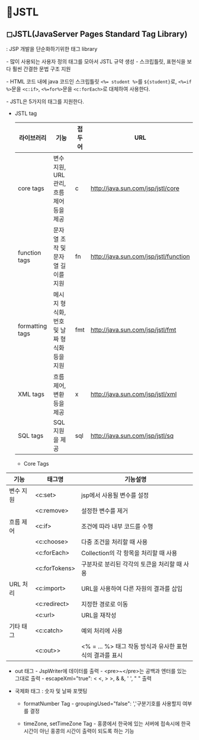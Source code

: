 # 🔸JSTL

## ◻JSTL(JavaServer Pages Standard Tag Library)

: JSP 개발을 단순화하기위한 태그 library

 \- 많이 사용되는 사용자 정의 태그를 모아서 JSTL 규약 생성
 \- 스크립틀릿, 표현식을 보다 훨씬 간결한 문법 구조 지원

\- HTML 코드 내에 java 코드인 스크립틀릿 `<%= student %>`를 `${student}`로, `<%=if %>`문을 `<c:if>`, `<%=for%>`문을 `<c:forEach>`로 대체하여 사용한다.



\-  JSTL은 5가지의 태그를 지원한다.

- JSTL tag

  | 라이브러리      | 기능                                         | 접두어 | URL                                   |
  | --------------- | -------------------------------------------- | ------ | ------------------------------------- |
  | core tags       | 변수 지원, URL 관리, 흐름 제어 등을 제공     | c      | http://java.sun.com/jsp/jstl/core     |
  | function tags   | 문자열 조작 및 문자열 길이를 지원            | fn     | http://java.sun.com/jsp/jstl/function |
  | formatting tags | 메시지 형식화, 번호 및 날짜 형식화 등을 지원 | fmt    | http://java.sun.com/jsp/jstl/fmt      |
  | XML tags        | 흐름 제어, 변환 등을 제공                    | x      | http://java.sun.com/jsp/jstl/xml      |
  | SQL tags        | SQL 지원을 제공                              | sql    | http://java.sun.com/jsp/jstl/sq       |

  - Core Tags

| 기능      | 태그명         | 기능설명                                                 |
| --------- | -------------- | -------------------------------------------------------- |
| 변수 지원 | \<c:set>       | jsp에서 사용될 변수를 설정                               |
|           | \<c:remove>    | 설정한 변수를 제거                                       |
| 흐름 제어 | \<c:if>        | 조건에 따라 내부 코드를 수행                             |
|           | \<c:choose>    | 다중 조건을 처리할 때 사용                               |
|           | \<c:forEach>   | Collection의 각 항목을 처리할 때 사용                    |
|           | \<c:forTokens> | 구분자로 분리된 각각의 토큰을 처리할 때 사용             |
| URL 처리  | \<c:import>    | URL을 사용하여 다른 자원의 결과를 삽입                   |
|           | \<c:redirect>  | 지정한 경로로 이동                                       |
|           | \<c:url>       | URL을 재작성                                             |
| 기타 태그 | \<c:catch>     | 예외 처리에 사용                                         |
|           | \<c:out>>      | <% = ... %> 태그 작동 방식과 유사한 표현식의 결과를 표시 |

- out 태그 
   \- JspWriter에 데이터를 출력
   \- \<pre>~\</pre>는 공백과 엔터를 있는 그대로 출력
   \- escapeXml="true": < <, > >, & &, ' ', " " 출력

- 국제화 태그 : 숫자 및 날짜 포맷팅 

  - formatNumber Tag 
     \- groupingUsed="false": ','구분기호를 사용할지 여부를 결정

  - timeZone, setTimeZone Tag
     \- 홍콩에서 한국에 있는 서버에 접속시에 한국시간이 아닌 홍콩의 시간이 출력이 되도록 하는 기능